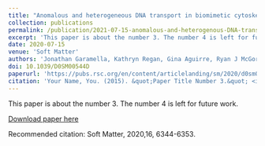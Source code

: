 ```yaml
---
title: "Anomalous and heterogeneous DNA transport in biomimetic cytoskeleton networks"
collection: publications
permalink: /publication/2021-07-15-anomalous-and-heterogenous-DNA-transport
excerpt: 'This paper is about the number 3. The number 4 is left for future work.'
date: 2020-07-15
venue: 'Soft Matter'
authors: 'Jonathan Garamella, Kathryn Regan, Gina Aguirre, Ryan J McGorty, Rae M Robertson-Anderson'
doi: 10.1039/D0SM00544D
paperurl: 'https://pubs.rsc.org/en/content/articlelanding/sm/2020/d0sm00544d'
citation: 'Your Name, You. (2015). &quot;Paper Title Number 3.&quot; <i>Journal 1</i>. 1(3).'
---
```

This paper is about the number 3. The number 4 is left for future work.

[Download paper here](http://academicpages.github.io/files/paper3.pdf)

Recommended citation: 	Soft Matter, 2020,16, 6344-6353.